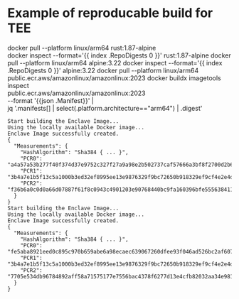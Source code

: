 # Example of reproducable build for TEE

docker pull --platform linux/arm64 rust:1.87-alpine  
docker inspect --format='{{ index .RepoDigests 0 }}' rust:1.87-alpine
docker pull --platform linux/arm64 alpine:3.22
docker inspect --format='{{ index .RepoDigests 0 }}' alpine:3.22
docker pull --platform linux/arm64 public.ecr.aws/amazonlinux/amazonlinux:2023
docker buildx imagetools inspect \
 public.ecr.aws/amazonlinux/amazonlinux:2023 \
 --format '{{json .Manifest}}' | \
 jq '.manifests[] | select(.platform.architecture=="arm64") | .digest'

```
Start building the Enclave Image...
Using the locally available Docker image...
Enclave Image successfully created.
{
  "Measurements": {
    "HashAlgorithm": "Sha384 { ... }",
    "PCR0": "a4a57a53b277f40f374d37e9752c327f27a9a98e2b502737caf57666a3bf8f2700d2b677a8b179287e971900241a3e5f",
    "PCR1": "3b4a7e1b5f13c5a1000b3ed32ef8995ee13e9876329f9bc72650b918329ef9cf4e2e4d1e1e37375dab0ba56ba0974d03",
    "PCR2": "f36b6a0c0d0a66d07887f61f8c0943c4901203e90768440bc9fa160396bfe555638411ffbf181f66c25265d769e6fdaa"
  }
}
Start building the Enclave Image...
Using the locally available Docker image...
Enclave Image successfully created.
{
  "Measurements": {
    "HashAlgorithm": "Sha384 { ... }",
    "PCR0": "fe5aba8921eed0c895c970b659abe6a98ecaec639067260dfee93f046ad526bc2af60786d2be0a6136aea29b2ef36b35",
    "PCR1": "3b4a7e1b5f13c5a1000b3ed32ef8995ee13e9876329f9bc72650b918329ef9cf4e2e4d1e1e37375dab0ba56ba0974d03",
    "PCR2": "7705e534db96784892aff58a71575177e7556bac4378f6277d13e4cfb82032aa34e9819369143b83c8cace90192eedf2"
  }
}
```
